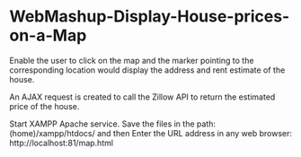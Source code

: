 # WebMashup-Display-House-prices-on-a-Map
Enable the user to click on the map and the marker pointing to the corresponding location would display the address and rent estimate of the house.

An AJAX request is created to call the Zillow API to return the estimated price of the house.

Start XAMPP Apache service. Save the files in the path: (home)/xampp/htdocs/ and then Enter the URL address in any web browser: http://localhost:81/map.html
